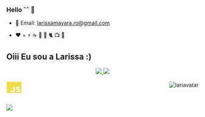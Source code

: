 ### Hello ˆˆ 👋


- 💬 Email: larissamayara.ro@gmail.com


- ♥️ = ⚡ ☕ 🎼  🐾  🐈  📺  🌻 


## Oiii Eu sou a Larissa :)


<div align="center">
  <a href="https://github.com/WhoisLari">
  <img height="180em" src="https://github-readme-stats.vercel.app/api?username=WhoisLari&show_icons=true&theme=dracula&include_all_commits=true&count_private=true"/>
  <img height="180em" src="https://github-readme-stats.vercel.app/api/top-langs/?username=WhoisLari&layout=compact&langs_count=7&theme=dracula"/>
</div>
<div style="display: inline_block"><br>
  <img align="center" alt="Lari-Js" height="30" width="40" src="https://raw.githubusercontent.com/devicons/devicon/master/icons/javascript/javascript-plain.svg">
  <img align="right" alt="lariavatar" src="https://user-images.githubusercontent.com/81597667/151427072-f2df9375-c7cd-4ce1-a97d-d093de9277cb.png">
</div>
  
  ##
 
<div> 
  <a href="https://instagram.com/lari.0live" target="_blank"><img src="https://img.shields.io/badge/-Instagram-%23E4405F?style=for-the-badge&logo=instagram&logoColor=white" target="_blank"></a>
 	
 
  
 
